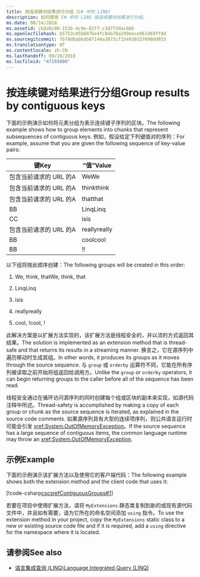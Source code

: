 ```yaml
---
title: 按连续键对结果进行分组（C# 中的 LINQ）
description: 如何使用 C# 中的 LINQ 按连续键对结果进行分组。
ms.date: 08/14/2018
ms.assetid: cbda9c08-151b-4c9e-82f7-c3d7f3dac66b
ms.openlocfilehash: b5753c85bb07be4fc84b78a299eece961969ff9d
ms.sourcegitcommit: fb78d8abbdb87144a3872cf154930157090dd933
ms.translationtype: HT
ms.contentlocale: zh-CN
ms.lasthandoff: 09/28/2018
ms.locfileid: "47193000"
---
```

# <a name="group-results-by-contiguous-keys"></a><span data-ttu-id="29883-103">按连续键对结果进行分组</span><span class="sxs-lookup"><span data-stu-id="29883-103">Group results by contiguous keys</span></span>

<span data-ttu-id="29883-104">下面的示例演示如何将元素分组为表示连续键子序列的区块。</span><span class="sxs-lookup"><span data-stu-id="29883-104">The following example shows how to group elements into chunks that represent subsequences of contiguous keys.</span></span> <span data-ttu-id="29883-105">例如，假设给定下列键值对的序列：</span><span class="sxs-lookup"><span data-stu-id="29883-105">For example, assume that you are given the following sequence of key-value pairs:</span></span>

|<span data-ttu-id="29883-106">键</span><span class="sxs-lookup"><span data-stu-id="29883-106">Key</span></span>|<span data-ttu-id="29883-107">“值”</span><span class="sxs-lookup"><span data-stu-id="29883-107">Value</span></span>|
|---------|-----------|
|<span data-ttu-id="29883-108">包含当前请求的 URL 的</span><span class="sxs-lookup"><span data-stu-id="29883-108">A</span></span>|<span data-ttu-id="29883-109">We</span><span class="sxs-lookup"><span data-stu-id="29883-109">We</span></span>|
|<span data-ttu-id="29883-110">包含当前请求的 URL 的</span><span class="sxs-lookup"><span data-stu-id="29883-110">A</span></span>|<span data-ttu-id="29883-111">think</span><span class="sxs-lookup"><span data-stu-id="29883-111">think</span></span>|
|<span data-ttu-id="29883-112">包含当前请求的 URL 的</span><span class="sxs-lookup"><span data-stu-id="29883-112">A</span></span>|<span data-ttu-id="29883-113">that</span><span class="sxs-lookup"><span data-stu-id="29883-113">that</span></span>|
|<span data-ttu-id="29883-114">B</span><span class="sxs-lookup"><span data-stu-id="29883-114">B</span></span>|<span data-ttu-id="29883-115">Linq</span><span class="sxs-lookup"><span data-stu-id="29883-115">Linq</span></span>|
|<span data-ttu-id="29883-116">C</span><span class="sxs-lookup"><span data-stu-id="29883-116">C</span></span>|<span data-ttu-id="29883-117">is</span><span class="sxs-lookup"><span data-stu-id="29883-117">is</span></span>|
|<span data-ttu-id="29883-118">包含当前请求的 URL 的</span><span class="sxs-lookup"><span data-stu-id="29883-118">A</span></span>|<span data-ttu-id="29883-119">really</span><span class="sxs-lookup"><span data-stu-id="29883-119">really</span></span>|
|<span data-ttu-id="29883-120">B</span><span class="sxs-lookup"><span data-stu-id="29883-120">B</span></span>|<span data-ttu-id="29883-121">cool</span><span class="sxs-lookup"><span data-stu-id="29883-121">cool</span></span>|
|<span data-ttu-id="29883-122">B</span><span class="sxs-lookup"><span data-stu-id="29883-122">B</span></span>|<span data-ttu-id="29883-123">!</span><span class="sxs-lookup"><span data-stu-id="29883-123">!</span></span>|

<span data-ttu-id="29883-124">以下组将按此顺序创建：</span><span class="sxs-lookup"><span data-stu-id="29883-124">The following groups will be created in this order:</span></span>

1. <span data-ttu-id="29883-125">We, think, that</span><span class="sxs-lookup"><span data-stu-id="29883-125">We, think, that</span></span>

2. <span data-ttu-id="29883-126">Linq</span><span class="sxs-lookup"><span data-stu-id="29883-126">Linq</span></span>

3. <span data-ttu-id="29883-127">is</span><span class="sxs-lookup"><span data-stu-id="29883-127">is</span></span>

4. <span data-ttu-id="29883-128">really</span><span class="sxs-lookup"><span data-stu-id="29883-128">really</span></span>

5. <span data-ttu-id="29883-129">cool, !</span><span class="sxs-lookup"><span data-stu-id="29883-129">cool, !</span></span>

<span data-ttu-id="29883-130">此解决方案是以扩展方法实现的，该扩展方法是线程安全的，并以流的方式返回其结果。</span><span class="sxs-lookup"><span data-stu-id="29883-130">The solution is implemented as an extension method that is thread-safe and that returns its results in a streaming manner.</span></span> <span data-ttu-id="29883-131">换言之，它在源序列中遍历移动时生成其组。</span><span class="sxs-lookup"><span data-stu-id="29883-131">In other words, it produces its groups as it moves through the source sequence.</span></span> <span data-ttu-id="29883-132">与 `group` 或 `orderby` 运算符不同，它能在所有序列被读取之前开始将组返回给调用方。</span><span class="sxs-lookup"><span data-stu-id="29883-132">Unlike the `group` or `orderby` operators, it can begin returning groups to the caller before all of the sequence has been read.</span></span>

<span data-ttu-id="29883-133">线程安全通过在循环访问源序列的同时创建每个组或区块的副本来实现，如源代码注释中所述。</span><span class="sxs-lookup"><span data-stu-id="29883-133">Thread-safety is accomplished by making a copy of each group or chunk as the source sequence is iterated, as explained in the source code comments.</span></span> <span data-ttu-id="29883-134">如果源序列具有大型的连续项序列，则公共语言运行时可能会引发 <xref:System.OutOfMemoryException>。</span><span class="sxs-lookup"><span data-stu-id="29883-134">If the source sequence has a large sequence of contiguous items, the common language runtime may throw an <xref:System.OutOfMemoryException>.</span></span>

## <a name="example"></a><span data-ttu-id="29883-135">示例</span><span class="sxs-lookup"><span data-stu-id="29883-135">Example</span></span>

<span data-ttu-id="29883-136">下面的示例演示该扩展方法以及使用它的客户端代码：</span><span class="sxs-lookup"><span data-stu-id="29883-136">The following example shows both the extension method and the client code that uses it:</span></span>

[!code-csharp[cscsrefContiguousGroups#1](~/samples/snippets/csharp/concepts/linq/how-to-group-results-by-contiguous-keys_1.cs)]

<span data-ttu-id="29883-137">若要在项目中使用扩展方法，请将 `MyExtensions` 静态类复制到新的或现有源代码文件中，并且如有需要，请为它所在的命名空间添加 `using` 指令。</span><span class="sxs-lookup"><span data-stu-id="29883-137">To use the extension method in your project, copy the `MyExtensions` static class to a new or existing source code file and if it is required, add a `using` directive for the namespace where it is located.</span></span>

## <a name="see-also"></a><span data-ttu-id="29883-138">请参阅</span><span class="sxs-lookup"><span data-stu-id="29883-138">See also</span></span>

- [<span data-ttu-id="29883-139">语言集成查询 (LINQ)</span><span class="sxs-lookup"><span data-stu-id="29883-139">Language Integrated Query (LINQ)</span></span>](index.md)
